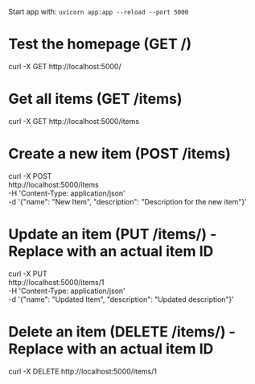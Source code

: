Start app with: `uvicorn app:app --reload --port 5000`

# Test the homepage (GET /)
curl -X GET http://localhost:5000/

# Get all items (GET /items)
curl -X GET http://localhost:5000/items

# Create a new item (POST /items)
curl -X POST \
  http://localhost:5000/items \
  -H 'Content-Type: application/json' \
  -d '{"name": "New Item", "description": "Description for the new item"}'

# Update an item (PUT /items/<id>) - Replace <id> with an actual item ID
curl -X PUT \
  http://localhost:5000/items/1 \
  -H 'Content-Type: application/json' \
  -d '{"name": "Updated Item", "description": "Updated description"}'

# Delete an item (DELETE /items/<id>) - Replace <id> with an actual item ID
curl -X DELETE http://localhost:5000/items/1